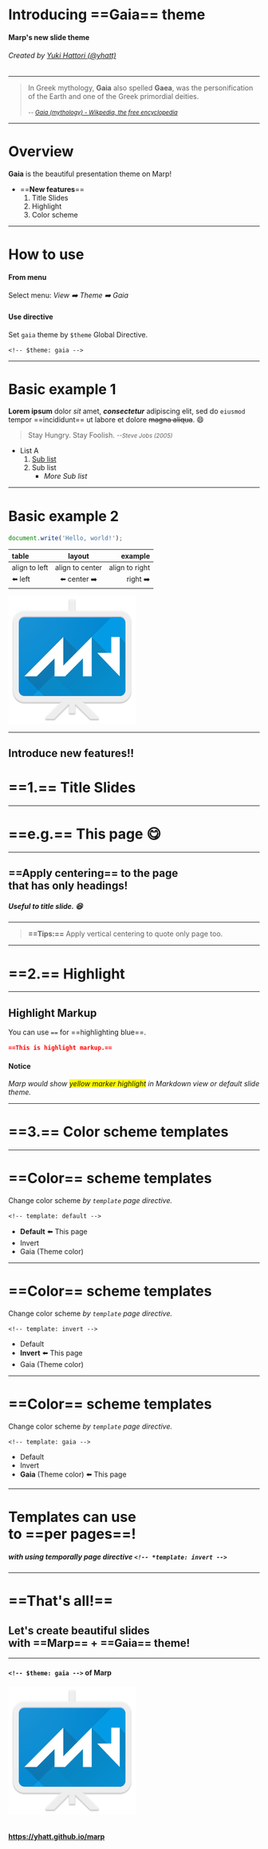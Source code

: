 <!-- $theme: gaia -->

# Introducing ==Gaia== theme

#### Marp's new slide theme

###### Created by [Yuki Hattori (@yhatt)](https://github.com/yhatt)

---
<!-- *template: invert -->

> In Greek mythology, **Gaia** also spelled **Gaea**, was the personification of the Earth and one of the Greek primordial deities.
>
> <small>-- *[Gaia (mythology) - Wikpedia, the free encyclopedia](https://en.wikipedia.org/wiki/Gaia_%28mythology%29)*</small>

---
<!-- page_number: true -->

# Overview

**Gaia** is the beautiful presentation theme on Marp!

- ==**New features**==
	1. Title Slides
	2. Highlight
	3. Color scheme

---

# How to use

#### From menu

Select menu: *View :arrow_right: Theme :arrow_right: Gaia*

#### Use directive

Set `gaia` theme by `$theme` Global Directive.

```
<!-- $theme: gaia -->
```

---

# Basic example 1

**Lorem ipsum** dolor *sit* amet, ***consectetur*** adipiscing elit, sed do `eiusmod` tempor ==incididunt== ut labore et dolore ~~magna aliqua~~. :smile:

> Stay Hungry. Stay Foolish. <small>_--Steve Jobs (2005)_</small>

- List A
	1. [Sub list](https://yhatt.github.io/marp/)
	1. Sub list
		- _More Sub list_

---

# Basic example 2

```javascript
document.write('Hello, world!');
```

|table|layout|example|
|:--|:-:|--:|
|align to left|align to center|align to right|
|:arrow_left: left|:arrow_left: center :arrow_right:|right :arrow_right:

![70% center](./images/marp.png)

---
<!-- *template: gaia -->

## Introduce new features!!

# ==1.== Title Slides

---

# ==e.g.== This page :yum:

---

## ==Apply centering== to the page<br />that has only headings!

##### Useful to title slide. :laughing:

---

> **==Tips:==**
> Apply vertical centering to quote only page too.

---
<!-- *template: gaia -->

# ==2.== Highlight

---
## Highlight Markup

You can use `==` for ==highlighting blue==.

```markdown
==This is highlight markup.==
```

#### Notice

*Marp would show <span style="background-color:yellow;">yellow marker highlight</span> in Markdown view or default slide theme.*

---
<!-- *template: gaia -->

# ==3.== Color scheme templates
---
# ==Color== scheme templates

Change color scheme *by `template` page directive.*

```
<!-- template: default -->
```

- **Default** :arrow_left: This page
- Invert
- Gaia (Theme color)

---
<!-- *template: invert -->
# ==Color== scheme templates

Change color scheme *by `template` page directive.*

```
<!-- template: invert -->
```

- Default
- **Invert** :arrow_left: This page
- Gaia (Theme color)

---
<!-- *template: gaia -->
# ==Color== scheme templates

Change color scheme *by `template` page directive.*

```
<!-- template: gaia -->
```

- Default
- Invert
- **Gaia** (Theme color) :arrow_left: This page

---
<!-- *template: invert -->

# Templates can use<br />to ==per pages==!

##### with using temporally page directive `<!-- *template: invert -->`

---
<!-- template: gaia -->

# ==That's all!==

## Let's create beautiful slides<br />with ==Marp== + ==Gaia== theme!

---

#### `<!-- $theme: gaia -->` of Marp

###### [![](./images/marp.png)](https://yhatt.github.io/marp)

#### https://yhatt.github.io/marp

